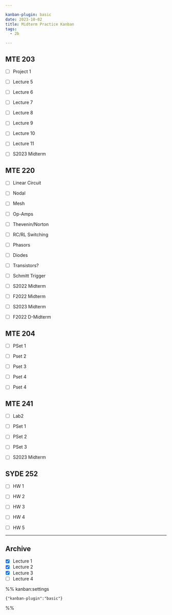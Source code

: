 ```yaml
---

kanban-plugin: basic
date: 2023-10-02
title: Midterm Practice Kanban
tags:
  - 2b

---
```


## MTE 203

- [ ] Project 1
- [ ] Lecture 5
- [ ] Lecture 6
- [ ] Lecture 7
- [ ] Lecture 8
- [ ] Lecture 9
- [ ] Lecture 10
- [ ] Lecture 11
- [ ] S2023 Midterm


## MTE 220

- [ ] Linear Circuit
- [ ] Nodal
- [ ] Mesh
- [ ] Op-Amps
- [ ] Thevenin/Norton
- [ ] RC/RL Switching
- [ ] Phasors
- [ ] Diodes
- [ ] Transistors?
- [ ] Schmitt Trigger
- [ ] S2022 Midterm
- [ ] F2022 Midterm
- [ ] S2023 Midterm
- [ ] F2022 D-Midterm


## MTE 204

- [ ] PSet 1
- [ ] Pset 2
- [ ] Pset 3
- [ ] Pset 4
- [ ] Pset 4


## MTE 241

- [ ] Lab2
- [ ] PSet 1
- [ ] PSet 2
- [ ] PSet 3
- [ ] S2023 Midterm


## SYDE 252

- [ ] HW 1
- [ ] HW 2
- [ ] HW 3
- [ ] HW 4
- [ ] HW 5


***

## Archive

- [x] Lecture 1
- [x] Lecture 2
- [x] Lecture 3
- [ ] Lecture 4

%% kanban:settings
```
{"kanban-plugin":"basic"}
```
%%